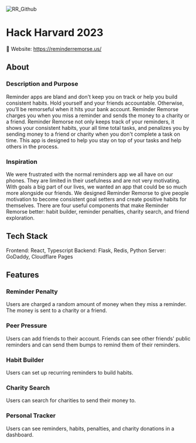 ![RR_Github](https://github.com/cslegasse/reminder-remorse/assets/102162055/b4b4f04c-646c-4d00-94e1-996b2dd97a7d)

# **Hack Harvard 2023**
🔗 Website: https://reminderremorse.us/

## About

### Description and Purpose

Reminder apps are bland and don't keep you on track or help you build consistent habits. Hold yourself and your friends accountable. Otherwise, you’ll be remorseful when it hits your bank account. Reminder Remorse charges you when you miss a reminder and sends the money to a charity or a friend. Reminder Remorse not only keeps track of your reminders, it shows your consistent habits, your all time total tasks, and penalizes you by sending money to a friend or charity when you don't complete a task on time. This app is designed to help you stay on top of your tasks and help others in the process.

### Inspiration

We were frustrated with the normal reminders app we all have on our phones. They are limited in their usefulness and are not very motivating. With goals a big part of our lives, we wanted an app that could be so much more alongside our friends. We designed Reminder Remorse to give people motivation to become consistent goal setters and create positive habits for themselves. There are four useful components that make Reminder Remorse better: habit builder, reminder penalties, charity search, and friend exploration.

## Tech Stack

Frontend: React, Typescript
Backend: Flask, Redis, Python
Server: GoDaddy, Cloudflare Pages

## Features

### Reminder Penalty

Users are charged a random amount of money when they miss a reminder. The money is sent to a charity or a friend.

### Peer Pressure

Users can add friends to their account. Friends can see other friends' public reminders and can send them bumps to remind them of their reminders.

### Habit Builder

Users can set up recurring reminders to build habits.

### Charity Search

Users can search for charities to send their money to.

### Personal Tracker

Users can see reminders, habits, penalties, and charity donations in a dashboard.
